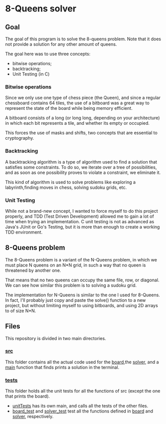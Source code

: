 # 8-Queens solver

## Goal

The goal of this program is to solve the 8-queens problem. Note that it does not provide a solution for any other amount of queens.

The goal here was to use three concepts:
- bitwise operations;
- backtracking;
- Unit Testing (in C)

### Bitwise operations

Since we only use one type of chess piece (the Queen), and since a regular chessboard contains 64 tiles, the use of a bitboard was a great way to represent the state of the board while being memory efficient.

A bitboard consists of a long (or long long, depending on your architecture) in which each bit represents a tile, and whether its empty or occupied.

This forces the use of masks and shifts, two concepts that are essential to cryptography.

### Backtracking

A backtracking algorithm is a type of algorithm used to find a solution that satisfies some constraints.
To do so, we iterate over a tree of possibilities, and as soon as one possibility proves to violate a constraint, we eliminate it.

This kind of algorithm is used to solve problems like exploring a labyrinth,finding moves in chess, solving sudoku grids, etc.

### Unit Testing

While not a brand-new concept, I wanted to force myself to do this project properly, and TDD (Test Driven Development) allowed me to gain a lot of time when trying an implementation.
C unit testing is not as advanced as Java's JUnit or Go's Testing, but it is more than enough to create a working TDD environment.

## 8-Queens problem

The 8-Queens problem is a variant of the N-Queens problem, in which we must place N queens on an N*N grid, in such a way that no queen is threatened by another one.

That means that no two queens can occupy the same file, row, or diagonal.
We can see how similar this problem is to solving a sudoku grid.

The implementation for N-Queens is similar to the one I used for 8-Queens.
In fact, I'll probably just copy and paste the solve() function to a new project, but without limiting myself to using bitboards, and using 2D arrays to of size N*N.

## Files

This repository is divided in two main directories.

### [src](./src)

This folder contains all the actual code used for the [board](./src/board.h),the [solver](./src/solver.h), and a [main](./src/main.c) function that finds prints a solution in the terminal.

### [tests](./tests)

This folder holds all the unit tests for all the functions of src 
(except the one that prints the board).

- [unitTests](./tests/unitTests.c) has its own main, and calls all the tests of the other files.
- [board_test](./tests/board_test.h) and [solver_test](./tests/solver_test.h) test all the functions defined in [board](./src/board.h) and [solver](./src/solver.h), respectively.